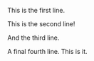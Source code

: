 This is the first line.

This is the second line!

And the third line.


A final fourth line. This is it.